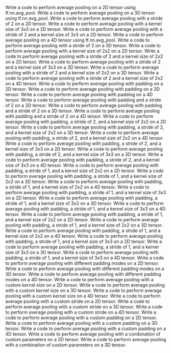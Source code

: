 Write a code to perform average pooling on a 2D tensor using tf.nn.avg_pool.
Write a code to perform average pooling on a 3D tensor using tf.nn.avg_pool.
Write a code to perform average pooling with a stride of 2 on a 2D tensor.
Write a code to perform average pooling with a kernel size of 3x3 on a 2D tensor.
Write a code to perform average pooling with a stride of 2 and a kernel size of 3x3 on a 2D tensor.
Write a code to perform average pooling on a 4D tensor using tf.nn.avg_pool.
Write a code to perform average pooling with a stride of 2 on a 3D tensor.
Write a code to perform average pooling with a kernel size of 2x2 on a 2D tensor.
Write a code to perform average pooling with a stride of 2 and a kernel size of 2x2 on a 2D tensor.
Write a code to perform average pooling with a stride of 2 and a kernel size of 3x3 on a 3D tensor.
Write a code to perform average pooling with a stride of 2 and a kernel size of 2x2 on a 3D tensor.
Write a code to perform average pooling with a stride of 2 and a kernel size of 2x2 on a 4D tensor.
Write a code to perform average pooling with padding on a 2D tensor.
Write a code to perform average pooling with padding on a 3D tensor.
Write a code to perform average pooling with padding on a 4D tensor.
Write a code to perform average pooling with padding and a stride of 2 on a 2D tensor.
Write a code to perform average pooling with padding and a stride of 2 on a 3D tensor.
Write a code to perform average pooling with padding and a stride of 2 on a 4D tensor.
Write a code to perform average pooling with padding, a stride of 2, and a kernel size of 2x2 on a 2D tensor.
Write a code to perform average pooling with padding, a stride of 2, and a kernel size of 2x2 on a 3D tensor.
Write a code to perform average pooling with padding, a stride of 2, and a kernel size of 2x2 on a 4D tensor.
Write a code to perform average pooling with padding, a stride of 2, and a kernel size of 3x3 on a 2D tensor.
Write a code to perform average pooling with padding, a stride of 2, and a kernel size of 3x3 on a 3D tensor.
Write a code to perform average pooling with padding, a stride of 2, and a kernel size of 3x3 on a 4D tensor.
Write a code to perform average pooling with padding, a stride of 1, and a kernel size of 2x2 on a 2D tensor.
Write a code to perform average pooling with padding, a stride of 1, and a kernel size of 2x2 on a 3D tensor.
Write a code to perform average pooling with padding, a stride of 1, and a kernel size of 2x2 on a 4D tensor.
Write a code to perform average pooling with padding, a stride of 1, and a kernel size of 3x3 on a 2D tensor.
Write a code to perform average pooling with padding, a stride of 1, and a kernel size of 3x3 on a 3D tensor.
Write a code to perform average pooling with padding, a stride of 1, and a kernel size of 3x3 on a 4D tensor.
Write a code to perform average pooling with padding, a stride of 1, and a kernel size of 2x2 on a 2D tensor.
Write a code to perform average pooling with padding, a stride of 1, and a kernel size of 2x2 on a 3D tensor.
Write a code to perform average pooling with padding, a stride of 1, and a kernel size of 2x2 on a 4D tensor.
Write a code to perform average pooling with padding, a stride of 1, and a kernel size of 3x3 on a 2D tensor.
Write a code to perform average pooling with padding, a stride of 1, and a kernel size of 3x3 on a 3D tensor.
Write a code to perform average pooling with padding, a stride of 1, and a kernel size of 3x3 on a 4D tensor.
Write a code to perform average pooling with different padding modes on a 2D tensor.
Write a code to perform average pooling with different padding modes on a 3D tensor.
Write a code to perform average pooling with different padding modes on a 4D tensor.
Write a code to perform average pooling with a custom kernel size on a 2D tensor.
Write a code to perform average pooling with a custom kernel size on a 3D tensor.
Write a code to perform average pooling with a custom kernel size on a 4D tensor.
Write a code to perform average pooling with a custom stride on a 2D tensor.
Write a code to perform average pooling with a custom stride on a 3D tensor.
Write a code to perform average pooling with a custom stride on a 4D tensor.
Write a code to perform average pooling with a custom padding on a 2D tensor.
Write a code to perform average pooling with a custom padding on a 3D tensor.
Write a code to perform average pooling with a custom padding on a 4D tensor.
Write a code to perform average pooling with a combination of custom parameters on a 2D tensor.
Write a code to perform average pooling with a combination of custom parameters on a 3D tensor.